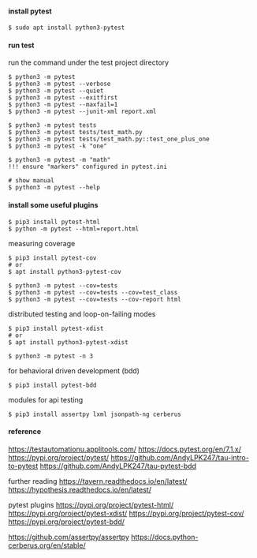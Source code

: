 #### install pytest
```
$ sudo apt install python3-pytest
```

#### run test
run the command under the test project directory
```
$ python3 -m pytest
$ python3 -m pytest --verbose
$ python3 -m pytest --quiet
$ python3 -m pytest --exitfirst
$ python3 -m pytest --maxfail=1
$ python3 -m pytest --junit-xml report.xml

$ python3 -m pytest tests
$ python3 -m pytest tests/test_math.py
$ python3 -m pytest tests/test_math.py::test_one_plus_one
$ python3 -m pytest -k "one"

$ python3 -m pytest -m "math"
!!! ensure "markers" configured in pytest.ini

# show manual
$ python3 -m pytest --help
```

#### install some useful plugins
```
$ pip3 install pytest-html
$ python -m pytest --html=report.html
```

measuring coverage
```
$ pip3 install pytest-cov
# or
$ apt install python3-pytest-cov

$ python3 -m pytest --cov=tests
$ python3 -m pytest --cov=tests --cov=test_class
$ python3 -m pytest --cov=tests --cov-report html
```

distributed testing and loop-on-failing modes
```
$ pip3 install pytest-xdist
# or
$ apt install python3-pytest-xdist

$ python3 -m pytest -n 3
```

for behavioral driven development (bdd)
```
$ pip3 install pytest-bdd
```

modules for api testing
```
$ pip3 install assertpy lxml jsonpath-ng cerberus
```

#### reference
https://testautomationu.applitools.com/
https://docs.pytest.org/en/7.1.x/
https://pypi.org/project/pytest/
https://github.com/AndyLPK247/tau-intro-to-pytest
https://github.com/AndyLPK247/tau-pytest-bdd

further reading
https://tavern.readthedocs.io/en/latest/
https://hypothesis.readthedocs.io/en/latest/

pytest plugins
https://pypi.org/project/pytest-html/
https://pypi.org/project/pytest-xdist/
https://pypi.org/project/pytest-cov/
https://pypi.org/project/pytest-bdd/

https://github.com/assertpy/assertpy
https://docs.python-cerberus.org/en/stable/
